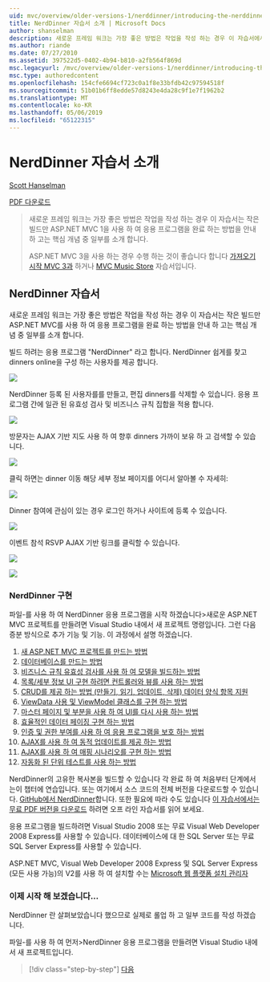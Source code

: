 ```yaml
---
uid: mvc/overview/older-versions-1/nerddinner/introducing-the-nerddinner-tutorial
title: NerdDinner 자습서 소개 | Microsoft Docs
author: shanselman
description: 새로운 프레임 워크는 가장 좋은 방법은 작업을 작성 하는 경우 이 자습서에서는 ASP.NE를 사용 하 여 완료 하지만 크기가 작은 응용 프로그램을 작성 하는 방법을 설명 하는 중...
ms.author: riande
ms.date: 07/27/2010
ms.assetid: 397522d5-0402-4b94-b810-a2fb564f869d
msc.legacyurl: /mvc/overview/older-versions-1/nerddinner/introducing-the-nerddinner-tutorial
msc.type: authoredcontent
ms.openlocfilehash: 154cfe6694cf723c0a1f8e33bfdb42c97594518f
ms.sourcegitcommit: 51b01b6ff8edde57d8243e4da28c9f1e7f1962b2
ms.translationtype: MT
ms.contentlocale: ko-KR
ms.lasthandoff: 05/06/2019
ms.locfileid: "65122315"
---
```

# <a name="introducing-the-nerddinner-tutorial"></a>NerdDinner 자습서 소개

[Scott Hanselman](https://github.com/shanselman)

[PDF 다운로드](http://aspnetmvcbook.s3.amazonaws.com/aspnetmvc-nerdinner_v1.pdf)

> 새로운 프레임 워크는 가장 좋은 방법은 작업을 작성 하는 경우 이 자습서는 작은 빌드만 ASP.NET MVC 1을 사용 하 여 응용 프로그램을 완료 하는 방법을 안내 하 고는 핵심 개념 중 일부를 소개 합니다.
> 
> ASP.NET MVC 3을 사용 하는 경우 수행 하는 것이 좋습니다 합니다 [가져오기 시작 MVC 3과](../../older-versions/getting-started-with-aspnet-mvc3/cs/intro-to-aspnet-mvc-3.md) 하거나 [MVC Music Store](../../older-versions/mvc-music-store/mvc-music-store-part-1.md) 자습서입니다.

## <a name="nerddinner-tutorial"></a>NerdDinner 자습서

새로운 프레임 워크는 가장 좋은 방법은 작업을 작성 하는 경우 이 자습서는 작은 빌드만 ASP.NET MVC를 사용 하 여 응용 프로그램을 완료 하는 방법을 안내 하 고는 핵심 개념 중 일부를 소개 합니다.

빌드 하려는 응용 프로그램 "NerdDinner" 라고 합니다. NerdDinner 쉽게를 찾고 dinners online을 구성 하는 사용자를 제공 합니다.

![](introducing-the-nerddinner-tutorial/_static/image1.png)

NerdDinner 등록 된 사용자를를 만들고, 편집 dinners를 삭제할 수 있습니다. 응용 프로그램 간에 일관 된 유효성 검사 및 비즈니스 규칙 집합을 적용 합니다.

![](introducing-the-nerddinner-tutorial/_static/image2.png)

방문자는 AJAX 기반 지도 사용 하 여 향후 dinners 가까이 보유 하 고 검색할 수 있습니다.

![](introducing-the-nerddinner-tutorial/_static/image3.png)

클릭 하면는 dinner 이동 해당 세부 정보 페이지를 어디서 알아볼 수 자세히:

![](introducing-the-nerddinner-tutorial/_static/image4.png)

Dinner 참여에 관심이 있는 경우 로그인 하거나 사이트에 등록 수 있습니다.

![](introducing-the-nerddinner-tutorial/_static/image5.png)

이벤트 참석 RSVP AJAX 기반 링크를 클릭할 수 있습니다.

![](introducing-the-nerddinner-tutorial/_static/image6.png)

![](introducing-the-nerddinner-tutorial/_static/image7.png)

### <a name="implementing-nerddinner"></a>NerdDinner 구현

파일-를 사용 하 여 NerdDinner 응용 프로그램을 시작 하겠습니다&gt;새로운 ASP.NET MVC 프로젝트를 만들려면 Visual Studio 내에서 새 프로젝트 명령입니다. 그런 다음 증분 방식으로 추가 기능 및 기능. 이 과정에서 설명 하겠습니다.

1. [새 ASP.NET MVC 프로젝트를 만드는 방법](create-a-new-aspnet-mvc-project.md)
2. [데이터베이스를 만드는 방법](create-a-database.md)
3. [비즈니스 규칙 유효성 검사를 사용 하 여 모델을 빌드하는 방법](build-a-model-with-business-rule-validations.md)
4. [목록/세부 정보 UI 구현 하려면 컨트롤러와 뷰를 사용 하는 방법](use-controllers-and-views-to-implement-a-listingdetails-ui.md)
5. [CRUD를 제공 하는 방법 (만들기, 읽기, 업데이트, 삭제) 데이터 양식 항목 지원](provide-crud-create-read-update-delete-data-form-entry-support.md)
6. [ViewData 사용 및 ViewModel 클래스를 구현 하는 방법](use-viewdata-and-implement-viewmodel-classes.md)
7. [마스터 페이지 및 부분을 사용 하 여 UI를 다시 사용 하는 방법](re-use-ui-using-master-pages-and-partials.md)
8. [효율적인 데이터 페이징 구현 하는 방법](implement-efficient-data-paging.md)
9. [인증 및 권한 부여를 사용 하 여 응용 프로그램을 보호 하는 방법](secure-applications-using-authentication-and-authorization.md)
10. [AJAX를 사용 하 여 동적 업데이트를 제공 하는 방법](use-ajax-to-deliver-dynamic-updates.md)
11. [AJAX를 사용 하 여 매핑 시나리오를 구현 하는 방법](use-ajax-to-implement-mapping-scenarios.md)
12. [자동화 된 단위 테스트를 사용 하는 방법](enable-automated-unit-testing.md)

NerdDinner의 고유한 복사본을 빌드할 수 있습니다 각 완료 하 여 처음부터 단계에서는이 챕터에 연습입니다. 또는 여기에서 소스 코드의 전체 버전을 다운로드할 수 있습니다. [GitHub에서 NerdDinner](https://github.com/AspNetMVPSamples/NerdDinner)합니다. 또한 필요에 따라 수도 있습니다 [이 자습서에서는 무료 PDF 버전을 다운로드](http://aspnetmvcbook.s3.amazonaws.com/aspnetmvc-nerdinner_v1.pdf) 하려면 오프 라인 자습서를 읽어 보세요.

응용 프로그램을 빌드하려면 Visual Studio 2008 또는 무료 Visual Web Developer 2008 Express를 사용할 수 있습니다. 데이터베이스에 대 한 SQL Server 또는 무료 SQL Server Express를 사용할 수 있습니다.

ASP.NET MVC, Visual Web Developer 2008 Express 및 SQL Server Express (모든 사용 가능)의 V2를 사용 하 여 설치할 수는 [Microsoft 웹 플랫폼 설치 관리자](https://www.microsoft.com/web/downloads/platform.aspx)

### <a name="now-lets-get-started"></a>이제 시작 해 보겠습니다...

NerdDinner 란 살펴보았습니다 했으므로 실제로 롤업 하 고 일부 코드를 작성 하겠습니다.

파일-를 사용 하 여 먼저&gt;NerdDinner 응용 프로그램을 만들려면 Visual Studio 내에서 새 프로젝트입니다.

> [!div class="step-by-step"]
> [다음](create-a-new-aspnet-mvc-project.md)
